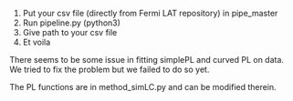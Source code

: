 1. Put your csv file (directly from Fermi LAT repository) in pipe_master
2. Run pipeline.py (python3)
3. Give path to your csv file
4. Et voila


There seems to be some issue in fitting simplePL and curved PL on data.
We tried to fix the problem but we failed to do so yet.

The PL functions are in method_simLC.py and can be modified therein.
